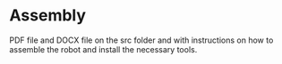 # Assembly

PDF file and DOCX file on the src folder and with instructions on how to assemble the robot and install the necessary tools.

